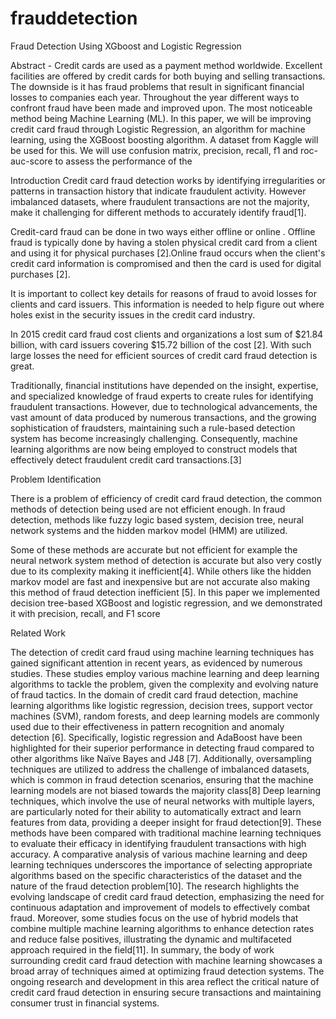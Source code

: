 # frauddetection
Fraud Detection Using XGboost and Logistic Regression


Abstract - Credit cards are used as a payment method worldwide. Excellent facilities are offered by credit cards for both buying and selling transactions. The downside is it has fraud problems that result in significant financial losses to companies each year. Throughout the year different ways to confront fraud have been made and improved upon. The most noticeable method being Machine Learning (ML). In this paper, we will be improving credit card fraud through Logistic Regression, an algorithm for machine learning, using the XGBoost boosting algorithm. A dataset from Kaggle will be used for this. We will use confusion matrix, precision, recall, f1 and roc-auc-score to assess the performance of the 

Introduction
Credit card fraud detection works by identifying irregularities or patterns in transaction history that indicate fraudulent activity. However imbalanced datasets, where fraudulent transactions are not the majority, make it challenging for different methods to accurately identify fraud[1].

Credit-card fraud can be done in two ways  either offline or online . Offline fraud is typically done by having a stolen physical credit card from a client and using it for physical purchases [2].Online fraud occurs when the client's credit card information is compromised and then the card is used for digital purchases [2]. 

It is important to collect key details for reasons of fraud to avoid losses for clients and card issuers. This information is needed to help figure out where holes exist in the security issues in the credit card industry.

In 2015 credit card fraud cost clients and organizations a lost sum of $21.84 billion, with card issuers covering $15.72 billion of the cost [2]. With such  large losses the need for efficient sources of credit card fraud detection is great.

Traditionally, financial institutions have depended on the insight, expertise, and specialized knowledge of fraud experts to create rules for identifying fraudulent transactions. However, due to technological advancements, the vast amount of data produced by numerous transactions, and the growing sophistication of fraudsters, maintaining such a rule-based detection system has become increasingly challenging. Consequently, machine learning algorithms are now being employed to construct models that effectively detect fraudulent credit card transactions.[3]

Problem Identification

There is a problem of efficiency of credit card fraud detection, the common methods of detection being used are not efficient enough. In fraud detection, methods like fuzzy logic based system, decision tree,  neural network systems and the  hidden markov model (HMM) are utilized. 

Some of these methods are accurate but not efficient for example the neural network system method of detection is accurate but also very costly due to its complexity making it inefficient[4]. While others like the hidden markov model are fast and inexpensive but are not accurate also making this method of fraud detection inefficient [5].
 In this paper we implemented decision tree-based XGBoost and logistic regression, and we demonstrated it with precision, recall, and F1 score

Related Work

The detection of credit card fraud using machine learning techniques has gained significant attention in recent years, as evidenced by numerous studies. These studies employ various machine learning and deep learning algorithms to tackle the problem, given the complexity and evolving nature of fraud tactics.
In the domain of credit card fraud detection, machine learning algorithms like logistic regression, decision trees, support vector machines (SVM), random forests, and deep learning models are commonly used due to their effectiveness in pattern recognition and anomaly detection [6]. Specifically, logistic regression and AdaBoost have been highlighted for their superior performance in detecting fraud compared to other algorithms like Naïve Bayes and J48 [7]. Additionally, oversampling techniques are utilized to address the challenge of imbalanced datasets, which is common in fraud detection scenarios, ensuring that the machine learning models are not biased towards the majority class[8]
Deep learning techniques, which involve the use of neural networks with multiple layers, are particularly noted for their ability to automatically extract and learn features from data, providing a deeper insight for fraud detection[9]. These methods have been compared with traditional machine learning techniques to evaluate their efficacy in identifying fraudulent transactions with high accuracy.
A comparative analysis of various machine learning and deep learning techniques underscores the importance of selecting appropriate algorithms based on the specific characteristics of the dataset and the nature of the fraud detection problem[10]. The research highlights the evolving landscape of credit card fraud detection, emphasizing the need for continuous adaptation and improvement of models to effectively combat fraud.
Moreover, some studies focus on the use of hybrid models that combine multiple machine learning algorithms to enhance detection rates and reduce false positives, illustrating the dynamic and multifaceted approach required in the field[11].
In summary, the body of work surrounding credit card fraud detection with machine learning showcases a broad array of techniques aimed at optimizing fraud detection systems. The ongoing research and development in this area reflect the critical nature of credit card fraud detection in ensuring secure transactions and maintaining consumer trust in financial systems.
